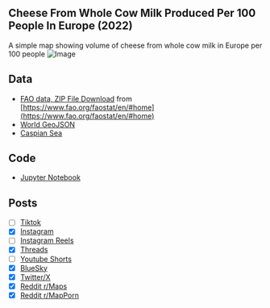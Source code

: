 ## Cheese From Whole Cow Milk Produced Per 100 People In Europe (2022) 
A simple map showing volume of cheese from whole cow milk in Europe per 100 people
![Image](https://drive.google.com/uc?export=view&id=1iyTLXQ14jlllSdfoyCXqEICoMG8mDiY1)

## Data
* [FAO data, ZIP File Download](https://bulks-faostat.fao.org/production/Production_Crops_Livestock_E_All_Data.zip) from [https://www.fao.org/faostat/en/#home](https://www.fao.org/faostat/en/#home)
* [World GeoJSON](https://public.opendatasoft.com/explore/dataset/world-administrative-boundaries/export/?flg=en-us)
* [Caspian Sea](https://cartographyvectors.com/map/1224-caspian-sea)

## Code
* [Jupyter Notebook](FormatData.ipynb)

## Posts
- [ ] [Tiktok]()
- [x] [Instagram](https://www.instagram.com/p/DJ4h7sovQnB/)
- [ ] [Instagram Reels]()
- [x] [Threads](https://www.threads.com/@vinemapper/post/DJ4h8WOPkwh)
- [ ] [Youtube Shorts]()
- [x] [BlueSky](https://bsky.app/profile/vinemapper.bsky.social/post/3lpmlfjeiw22r)
- [x] [Twitter/X](https://x.com/VineMapper/status/1924875606891893088)
- [x] [Reddit r/Maps](https://www.reddit.com/r/Maps/comments/1kradw1/cheese_from_whole_cow_milk_produced_per_100/)
- [x] [Reddit r/MapPorn](https://www.reddit.com/r/MapPorn/comments/1kraduf/cheese_from_whole_cow_milk_produced_per_100/)
